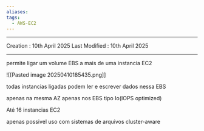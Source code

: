 ```yaml
---
aliases: 
tags:
  - AWS-EC2
---
```

---
Creation : 10th April 2025
Last Modified : 10th April 2025
___
permite ligar um volume EBS a mais de uma instancia EC2

![[Pasted image 20250410185435.png]]

todas instancias ligadas podem ler e escrever dados nessa EBS

apenas na mesma AZ apenas nos EBS tipo Io(IOPS optimized)

Até 16 instancias EC2

apenas possivel uso com sistemas de arquivos cluster-aware
